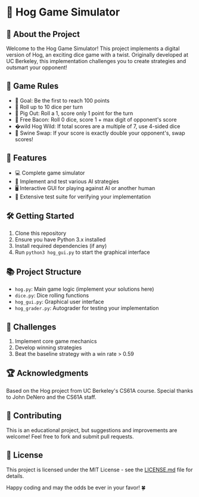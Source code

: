 # 🎲 Hog Game Simulator

## 🐷 About the Project

Welcome to the Hog Game Simulator! This project implements a digital version of Hog, an exciting dice game with a twist. Originally developed at UC Berkeley, this implementation challenges you to create strategies and outsmart your opponent!

## 🎯 Game Rules

- 🏁 Goal: Be the first to reach 100 points
- 🎲 Roll up to 10 dice per turn
- 🐽 Pig Out: Roll a 1, score only 1 point for the turn
- 🥓 Free Bacon: Roll 0 dice, score 1 + max digit of opponent's score
- �wild Hog Wild: If total scores are a multiple of 7, use 4-sided dice
- 🔄 Swine Swap: If your score is exactly double your opponent's, swap scores!

## 🚀 Features

- 💻 Complete game simulator
- 🤖 Implement and test various AI strategies
- 🖥️ Interactive GUI for playing against AI or another human
- 🧪 Extensive test suite for verifying your implementation

## 🛠️ Getting Started

1. Clone this repository
2. Ensure you have Python 3.x installed
3. Install required dependencies (if any)
4. Run `python3 hog_gui.py` to start the graphical interface

## 📚 Project Structure

- `hog.py`: Main game logic (implement your solutions here)
- `dice.py`: Dice rolling functions
- `hog_gui.py`: Graphical user interface
- `hog_grader.py`: Autograder for testing your implementation

## 🧠 Challenges

1. Implement core game mechanics
2. Develop winning strategies
3. Beat the baseline strategy with a win rate > 0.59

## 🏆 Acknowledgments

Based on the Hog project from UC Berkeley's CS61A course. Special thanks to John DeNero and the CS61A staff.

## 🤝 Contributing

This is an educational project, but suggestions and improvements are welcome! Feel free to fork and submit pull requests.

## 📄 License

This project is licensed under the MIT License - see the [LICENSE.md](LICENSE.md) file for details.

Happy coding and may the odds be ever in your favor! 🍀

